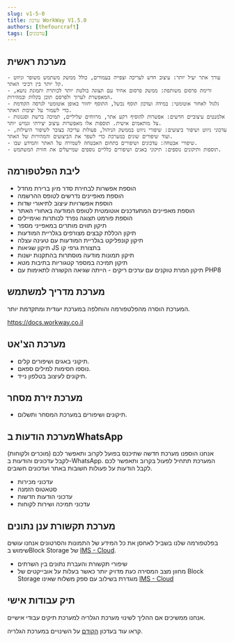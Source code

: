 ```yaml
---
slug: v1-5-0
title: עדכון WorkWay V1.5.0
authors: [thefourcraft]
tags: [עדכונים]
---
```



## מערכת ראשית
	- עורך אתר יעיל יותר: עיצוב חדש לעריכה וצפייה בעמודים, כולל ממשק משתמש משופר וניווט קל יותר בין רכיבי האתר.
	- זרימת פרסום משותפת: ממשק פרסום אחיד עם תצוגה בולטת יותר לכותרת ותמונת נושא, המאפשרת לערוך ולפרסם תוכן בקלות ובמהירות.
	- גלגול לאחור אוטומטי: במידה ועדכון תוסף נכשל, התוסף יחזור באופן אוטומטי לגרסה הקודמת כדי לשמור על יציבות האתר.
	- אלמנטים עיצוביים חדשים: אפשרות להוסיף רקע אתר, מרווחים שליליים, תמיכה ברשת וסגנונות צל מותאמים אישית. תוספות אלו מאפשרות עיצוב יצירתי וגמיש יותר.
	- עדכוני ניווט ושיפור ביצועים: שיפורי ניווט בממשק הניהול, פעולות עריכה בצובר לשיפור היעילות, ועוד שיפורים שונים במערכת כדי לשפר את הביצועים והמהירות של האתר.
	- שיפורי אבטחה: עדכונים ושיפורים בתחום האבטחה לשמירה על האתר והמידע שבו.
	- תוספות ותיקונים נוספים: תיקוני באגים ושיפורים כלליים נוספים שמייעלים את חווית המשתמש.

## ליבת הפלטפורמה

- הוספת אפשרות לבחירת סדר מיון ברירת מחדל
- הוספת מאפיינים נדרשים לטופס ההרשמה
- הוספת אפשרויות עיצוב לתיאורי שדות
- הוספת מאפיינים המתעדכנים אוטומטית לטופס המודעה באחורי האתר
- הוספת פורמט תצוגה נפרד לכותרות ואימיילים
- תיקון תווים מותרים במאפייני מספר
- תיקון הכללת קבצים מצורפים בגלריית המודעות
- תיקון קונפליקט בגלריית המודעות עם טעינה עצלה
- תיקון שגיאות JS בתצורת גרפי קו
- תיקון תמונות מודעה מוסתרות בהתקנות ישנות
- תיקון תמיכה במספר קטגוריות בתיבות מטא
- תיקון המרת טוקנים עם ערכים ריקים - הייתה שגיאה הקשורה לתאימות עם PHP8


## מערכת מדריך למשתמש
המערכת הוסרה מהפלטפורמה והוחלפה במערכת יעודית ומתקדמת יותר.

https://docs.workway.co.il

## מערכת הצ'אט
- תיקוני באגים ושיפורים קלים.
- נוספו חסימות למילים ספאם.
- תיקונים לעיצוב בטלפון נייד.

## מערכת זירת מסחר
- תיקונים ושיפורים במערכת המסחר ותשלום.

## מערכת הודעות בWhatsApp
אנחנו הוספנו מערכת חדשה שתיכנס בפועל לקרוב ותאפשר לכם (מוכרים ולקוחות) לקבל עדכונים והודעות ב-WhatsApp.
המערכת תתחיל לפעול בקרוב ותאפשר לכם לקבל הודעות על פעולות חשובות באתר ועדכונים חשובים.

- עדכוני מכירות
- סטאטוס הזמנה
- עדכוני הודעות חדשות
- עדכוני תמיכה ושירות לקוחות

## מערכת תקשורת ענן נתונים
בפלטפורמה שלנו בשביל לאחסן את כל המידע של התמונות והסרטונים אנחנו עושים שימוש בBlock Storage של [IMS - Cloud](https://cloud.ims-network.net/he).
- שיפורי תקשורת והעברת נתונים בין השרתים
- מחוון מצב המסירה כעת מדויק יותר כאשר בעלות על אובייקטים של Block Storage מוגדרת בשילוב עם ספק משלוח שאינו [IMS - Cloud](https://cloud.ims-network.net/he)

## תיק עבודות אישי
אנחנו ממשיכים אם ההליך לשינוי מערכת הגלריה למערכת תיקים עבודי אישיים.

קראו עוד בעדכון [הקודם](https://blog.workway.co.il/v1-4-0) על השינויים במערכת הגלריה.